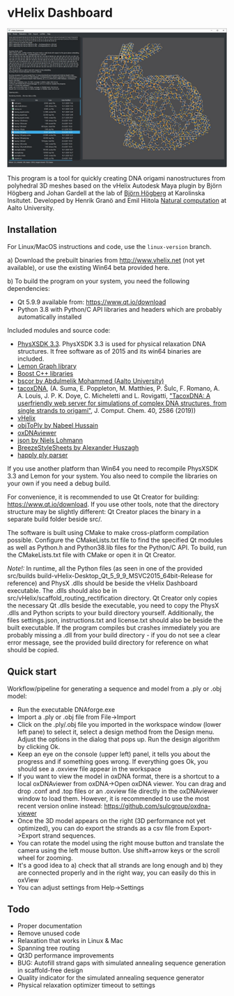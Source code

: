 # vHelix Dashboard

![Dashboard view](doc/dashboard.jpg)

This program is a tool for quickly creating DNA origami nanostructures from polyhedral 3D meshes based on the vHelix Autodesk Maya plugin by Björn Högberg and Johan Gardell at the lab of [Björn Högberg](http://www.hogberglab.net/) at Karolinska Insitutet.
Developed by Henrik Granö and Emil Hiitola [Natural computation](https://research.cs.aalto.fi/nc/) at Aalto University.

## Installation

For Linux/MacOS instructions and code, use the `linux-version` branch.

a) Download the prebuilt binaries from http://www.vhelix.net (not yet available), or use the existing Win64 beta provided here.

b) To build the program on your system, you need the following dependencies:

- Qt 5.9.9 available from: https://www.qt.io/download
- Python 3.8 with Python/C API libraries and headers which are probably automatically installed

Included modules and source code:
- [PhysXSDK 3.3](https://github.com/yangzhengxing/PhysX-3.3). PhysXSDK 3.3 is used for physical relaxation DNA structures. It free software as of 2015 and its win64 binaries are included.
- [Lemon Graph library](https://lemon.cs.elte.hu/trac/lemon)
- [Boost C++ libraries](https://www.boost.org/)
- [bscor by Abdulmelik Mohammed (Aalto University)](https://github.com/mohamma1/bscor)
- [tacoxDNA](https://github.com/lorenzo-rovigatti/tacoxDNA),  (A. Suma, E. Poppleton, M. Matthies, P. Šulc, F. Romano, A. A. Louis, J. P. K. Doye, C. Micheletti and L. Rovigatti, ["TacoxDNA: A userfriendly web server for simulations of complex DNA structures, from single strands to origami"](https://doi.org/10.1002/jcc.26029), J. Comput. Chem. 40, 2586 (2019))
- [vHelix](http://www.vhelix.net)
- [objToPly by Nabeel Hussain](https://github.com/nabeel3133/file-converter-.obj-to-.ply)
- [oxDNAviewer](https://github.com/sulcgroup/oxdna-viewer)
- [json by Niels Lohmann](https://github.com/nlohmann/json)
- [BreezeStyleSheets by Alexander Huszagh](https://github.com/Alexhuszagh/BreezeStyleSheets)
- [happly ply parser](https://github.com/nmwsharp/happly)

If you use another platform than Win64 you need to recompile PhysXSDK 3.3 and Lemon for your system. You also need to compile the libraries on your own if you need a debug build.

For convenience, it is recommended to use Qt Creator for building: https://www.qt.io/download. If you use other tools, note that the directory structure may be slightly different: Qt Creator places the binary in a separate build folder beside src/.

The software is built using CMake to make cross-platform compilation possible. Configure the CMakeLists.txt file to find the specified Qt modules as well as Python.h and Python38.lib files for the Python/C API. To build, run the CMakeLists.txt file with CMake or open it in Qt Creator.

*Note!:* In runtime, all the Python files (as seen in one of the provided src/builds build-vHelix-Desktop_Qt_5_9_9_MSVC2015_64bit-Release for reference) and PhysX .dlls should be beside the vHelix Dashboard executable. The .dlls should also be in src/vHelix/scaffold_routing_rectification directory. 
Qt Creator only copies the necessary Qt .dlls beside the executable, you need to copy the PhysX .dlls and Python scripts to your build directory yourself. Additionally, the files settings.json, instructions.txt and license.txt should also be beside the built executable. If the program compiles but crashes immediately you are probably missing a .dll from your build directory - if you do not see
 a clear error message, see the provided build directory for reference on what should be copied.

## Quick start

Workflow/pipeline for generating a sequence and model from a .ply or .obj model:

- Run the executable DNAforge.exe
- Import a .ply or .obj file from File->Import
- Click on the .ply/.obj file you imported in the workspace window (lower left pane) to select it, select a design method from the Design menu. Adjust the options in the dialog that pops up. Run the design algorithm by clicking Ok.
- Keep an eye on the console (upper left) panel, it tells you about the progress and if something goes wrong. If everything goes Ok, you should see a .oxview file appear in the workspace
- If you want to view the model in oxDNA format, there is a shortcut to a local oxDNAviewer from oxDNA->Open oxDNA viewer. You can drag and drop .conf and .top files or an .oxview file directly in the oxDNAviewer window to load them. However, it is recommended to use the most recent version online instead: https://github.com/sulcgroup/oxdna-viewer
- Once the 3D model appears on the right (3D performance not yet optimized), you can do export the strands as a csv file from Export->Export strand sequences.
- You can rotate the model using the right mouse button and translate the camera using the left mouse button. Use shift+arrow keys or the scroll wheel for zooming.
- It's a good idea to a) check that all strands are long enough and b) they are connected properly and in the right way, you can easily do this in oxView
- You can adjust settings from Help->Settings

## Todo

- Proper documentation
- Remove unused code
- Relaxation that works in Linux & Mac
- Spanning tree routing
- Qt3D performance improvements
- BUG: Autofill strand gaps with simulated annealing sequence generation in scaffold-free design
- Quality indicator for the simulated annealing sequence generator
- Physical relaxation optimizer timeout to settings